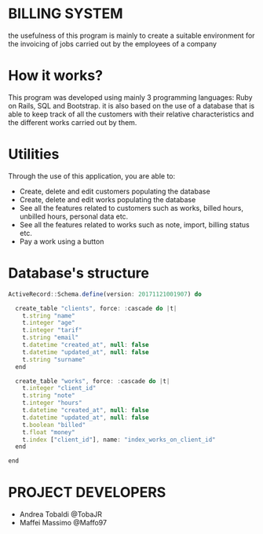 # BILLING SYSTEM
the usefulness of this program is mainly to create a suitable environment for the invoicing of jobs carried out by the employees of a company

# How it works?
This program was developed using mainly 3 programming languages: Ruby on Rails, SQL and Bootstrap.
it is also based on the use of a database that is able to keep track of all the customers with their relative characteristics and the different works carried out by them.

# Utilities
Through the use of this application, you are able to:
- Create, delete and edit customers populating the database
- Create, delete and edit works populating the database
- See all the features related to customers such as works, billed hours, unbilled hours, personal data etc.
- See all the features related to works such as note, import, billing status etc.
- Pay a work using a button

# Database's structure
```javascript
ActiveRecord::Schema.define(version: 20171121001907) do

  create_table "clients", force: :cascade do |t|
    t.string "name"
    t.integer "age"
    t.integer "tarif"
    t.string "email"
    t.datetime "created_at", null: false
    t.datetime "updated_at", null: false
    t.string "surname"
  end

  create_table "works", force: :cascade do |t|
    t.integer "client_id"
    t.string "note"
    t.integer "hours"
    t.datetime "created_at", null: false
    t.datetime "updated_at", null: false
    t.boolean "billed"
    t.float "money"
    t.index ["client_id"], name: "index_works_on_client_id"
  end

end
```


# PROJECT DEVELOPERS
- Andrea Tobaldi @TobaJR
- Maffei Massimo @Maffo97
